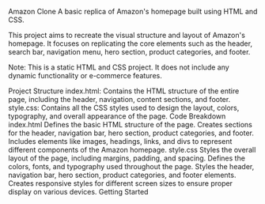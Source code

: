 Amazon Clone
A basic replica of Amazon's homepage built using HTML and CSS.

This project aims to recreate the visual structure and layout of Amazon's homepage. It focuses on replicating the core elements such as the header, search bar, navigation menu, hero section, product categories, and footer.

Note: This is a static HTML and CSS project. It does not include any dynamic functionality or e-commerce features.

Project Structure
index.html: Contains the HTML structure of the entire page, including the header, navigation, content sections, and footer.
style.css: Contains all the CSS styles used to design the layout, colors, typography, and overall appearance of the page.
Code Breakdown
index.html
Defines the basic HTML structure of the page.
Creates sections for the header, navigation bar, hero section, product categories, and footer.
Includes elements like images, headings, links, and divs to represent different components of the Amazon homepage.
style.css
Styles the overall layout of the page, including margins, padding, and spacing.
Defines the colors, fonts, and typography used throughout the page.
Styles the header, navigation bar, hero section, product categories, and footer elements.
Creates responsive styles for different screen sizes to ensure proper display on various devices.
Getting Started
